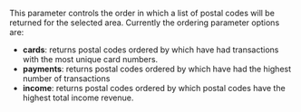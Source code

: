 This parameter controls the order in which a list of postal codes will be returned for the selected area. Currently the ordering parameter options are:
- **cards**: returns postal codes ordered by which have had transactions with the most unique card numbers.
- **payments**: returns postal codes ordered by which have had the highest number of transactions
- **income**: returns postal codes ordered by which postal codes have the highest total income revenue.
